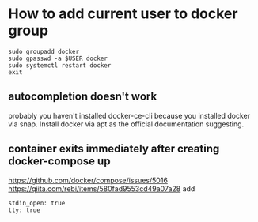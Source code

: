 # How to add  current user to docker group
```
sudo groupadd docker
sudo gpasswd -a $USER docker
sudo systemctl restart docker
exit
```
## autocompletion doesn't work
probably you haven't installed docker-ce-cli because you installed docker via snap. Install docker via apt as the official documentation suggesting.

## container exits immediately after creating docker-compose up
https://github.com/docker/compose/issues/5016
https://qiita.com/rebi/items/580fad9553cd49a07a28
add 
```dockerfile
stdin_open: true
tty: true
```

